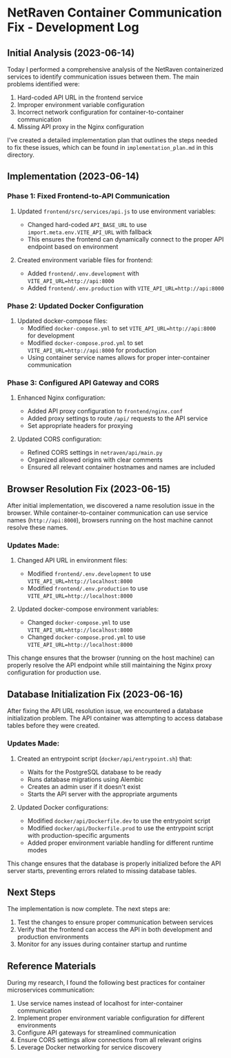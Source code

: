 # NetRaven Container Communication Fix - Development Log

## Initial Analysis (2023-06-14)

Today I performed a comprehensive analysis of the NetRaven containerized services to identify communication issues between them. The main problems identified were:

1. Hard-coded API URL in the frontend service
2. Improper environment variable configuration
3. Incorrect network configuration for container-to-container communication
4. Missing API proxy in the Nginx configuration

I've created a detailed implementation plan that outlines the steps needed to fix these issues, which can be found in `implementation_plan.md` in this directory.

## Implementation (2023-06-14)

### Phase 1: Fixed Frontend-to-API Communication

1. Updated `frontend/src/services/api.js` to use environment variables:
   - Changed hard-coded `API_BASE_URL` to use `import.meta.env.VITE_API_URL` with fallback
   - This ensures the frontend can dynamically connect to the proper API endpoint based on environment

2. Created environment variable files for frontend:
   - Added `frontend/.env.development` with `VITE_API_URL=http://api:8000`
   - Added `frontend/.env.production` with `VITE_API_URL=http://api:8000`

### Phase 2: Updated Docker Configuration

1. Updated docker-compose files:
   - Modified `docker-compose.yml` to set `VITE_API_URL=http://api:8000` for development
   - Modified `docker-compose.prod.yml` to set `VITE_API_URL=http://api:8000` for production
   - Using container service names allows for proper inter-container communication

### Phase 3: Configured API Gateway and CORS

1. Enhanced Nginx configuration:
   - Added API proxy configuration to `frontend/nginx.conf`
   - Added proxy settings to route `/api/` requests to the API service
   - Set appropriate headers for proxying

2. Updated CORS configuration:
   - Refined CORS settings in `netraven/api/main.py`
   - Organized allowed origins with clear comments
   - Ensured all relevant container hostnames and names are included

## Browser Resolution Fix (2023-06-15)

After initial implementation, we discovered a name resolution issue in the browser. While container-to-container communication can use service names (`http://api:8000`), browsers running on the host machine cannot resolve these names. 

### Updates Made:

1. Changed API URL in environment files:
   - Modified `frontend/.env.development` to use `VITE_API_URL=http://localhost:8000`
   - Modified `frontend/.env.production` to use `VITE_API_URL=http://localhost:8000`

2. Updated docker-compose environment variables:
   - Changed `docker-compose.yml` to use `VITE_API_URL=http://localhost:8000`
   - Changed `docker-compose.prod.yml` to use `VITE_API_URL=http://localhost:8000`

This change ensures that the browser (running on the host machine) can properly resolve the API endpoint while still maintaining the Nginx proxy configuration for production use.

## Database Initialization Fix (2023-06-16)

After fixing the API URL resolution issue, we encountered a database initialization problem. The API container was attempting to access database tables before they were created.

### Updates Made:

1. Created an entrypoint script (`docker/api/entrypoint.sh`) that:
   - Waits for the PostgreSQL database to be ready
   - Runs database migrations using Alembic
   - Creates an admin user if it doesn't exist
   - Starts the API server with the appropriate arguments

2. Updated Docker configurations:
   - Modified `docker/api/Dockerfile.dev` to use the entrypoint script
   - Modified `docker/api/Dockerfile.prod` to use the entrypoint script with production-specific arguments
   - Added proper environment variable handling for different runtime modes

This change ensures that the database is properly initialized before the API server starts, preventing errors related to missing database tables.

## Next Steps

The implementation is now complete. The next steps are:

1. Test the changes to ensure proper communication between services
2. Verify that the frontend can access the API in both development and production environments
3. Monitor for any issues during container startup and runtime

## Reference Materials

During my research, I found the following best practices for container microservices communication:

1. Use service names instead of localhost for inter-container communication
2. Implement proper environment variable configuration for different environments
3. Configure API gateways for streamlined communication
4. Ensure CORS settings allow connections from all relevant origins
5. Leverage Docker networking for service discovery 